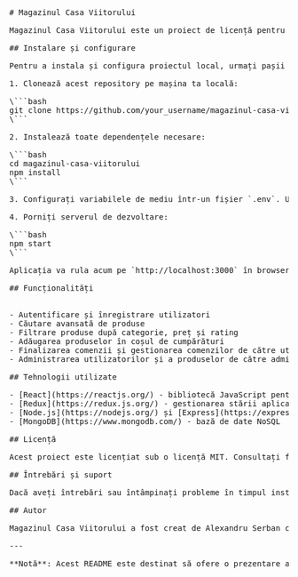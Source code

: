 <pre>
# Magazinul Casa Viitorului

Magazinul Casa Viitorului este un proiect de licență pentru Facultatea de Informatica din cadrul Universitatii Titu Maiorecu care reprezintă un site de e-commerce ce comercializează dispozitive inteligente pentru casă.

## Instalare și configurare

Pentru a instala și configura proiectul local, urmați pașii de mai jos:

1. Clonează acest repository pe mașina ta locală:

\```bash
git clone https://github.com/your_username/magazinul-casa-viitorului.git
\```

2. Instalează toate dependențele necesare:

\```bash
cd magazinul-casa-viitorului
npm install
\```

3. Configurați variabilele de mediu într-un fișier `.env`. Utilizați `.env.example` ca șablon.

4. Porniți serverul de dezvoltare:

\```bash
npm start
\```

Aplicația va rula acum pe `http://localhost:3000` în browserul dvs.

## Funcționalități


- Autentificare și înregistrare utilizatori
- Căutare avansată de produse
- Filtrare produse după categorie, preț și rating
- Adăugarea produselor în coșul de cumpărături
- Finalizarea comenzii și gestionarea comenzilor de către utilizator
- Administrarea utilizatorilor și a produselor de către administratori

## Tehnologii utilizate

- [React](https://reactjs.org/) - bibliotecă JavaScript pentru construirea interfeței
- [Redux](https://redux.js.org/) - gestionarea stării aplicației
- [Node.js](https://nodejs.org/) și [Express](https://expressjs.com/) - server de back-end
- [MongoDB](https://www.mongodb.com/) - bază de date NoSQL

## Licență

Acest proiect este licențiat sub o licență MIT. Consultați fișierul [LICENSE](LICENSE) pentru mai multe informații.

## Întrebări și suport

Dacă aveți întrebări sau întâmpinați probleme în timpul instalării sau rulării aplicației, vă rugăm să creați o problemă (issue) în secțiunea [Issues](https://github.com/your_username/magazinul-casa-viitorului/issues) a acestui repo.

## Autor

Magazinul Casa Viitorului a fost creat de Alexandru Serban ca proiect de licență pentru Universitatea Titu Maiorescu.

---

**Notă**: Acest README este destinat să ofere o prezentare a proiectului și să ofere instrucțiuni pentru instalare și utilizare. Puteți să personalizați și să extindeți acest fișier în funcție de necesitățile dvs.
</pre>
